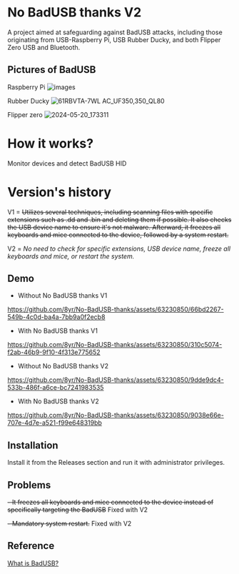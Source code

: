 # No BadUSB thanks V2
A project aimed at safeguarding against BadUSB attacks, including those originating from USB-Raspberry Pi, USB Rubber Ducky, and both Flipper Zero USB and Bluetooth.
## Pictures of BadUSB 
Raspberry Pi
![images](https://github.com/8yr/No-BadUSB-thanks/assets/63230850/f1dd1936-9353-4eb8-b74b-afc43dd541fb)


Rubber Ducky
![61RBVTA-7WL _AC_UF350,350_QL80_](https://github.com/8yr/No-BadUSB-thanks/assets/63230850/4dad38f0-008b-46b6-bc2f-51742c04363c)

Flipper zero
![2024-05-20_173311](https://github.com/8yr/No-BadUSB-thanks/assets/63230850/007a0f0e-89c3-4487-abf5-78368d4a6967)


# How it works?
Monitor devices and detect BadUSB HID

# Version's history
V1 = ~~Utilizes several techniques, including scanning files with specific extensions such as .dd and .bin and deleting them if possible. It also checks the USB device name to ensure it's not malware. Afterward, it freezes all keyboards and mice connected to the device, followed by a system restart.~~

V2 = *No need to check for specific extensions, USB device name, freeze all keyboards and mice, or restart the system.*

## Demo

- Without No BadUSB thanks V1


https://github.com/8yr/No-BadUSB-thanks/assets/63230850/66bd2267-549b-4c0d-ba4a-7bb9a0f2ecb8



- With No BadUSB thanks V1


https://github.com/8yr/No-BadUSB-thanks/assets/63230850/310c5074-f2ab-46b9-9f10-4f313e775652


- Without No BadUSB thanks V2

https://github.com/8yr/No-BadUSB-thanks/assets/63230850/9dde9dc4-533b-486f-a6ce-bc7241983535


- With No BadUSB thanks V2

https://github.com/8yr/No-BadUSB-thanks/assets/63230850/9038e66e-707e-4d7e-a521-f99e648319bb


## Installation

Install it from the Releases section and run it with administrator privileges.

## Problems

~~- It freezes all keyboards and mice connected to the device instead of specifically targeting the BadUSB~~ Fixed with V2

~~- Mandatory system restart.~~ Fixed with V2

## Reference

  [What is BadUSB?](https://en.wikipedia.org/wiki/BadUSB)
